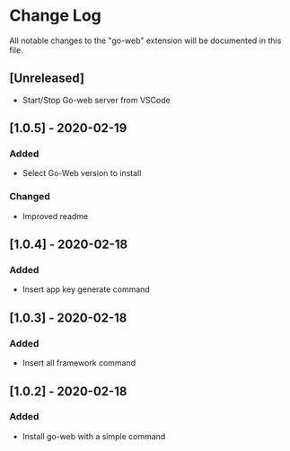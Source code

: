 # Change Log

All notable changes to the "go-web" extension will be documented in this file.

## [Unreleased]
- Start/Stop Go-web server from VSCode

## [1.0.5] - 2020-02-19
### Added
- Select Go-Web version to install

### Changed
- Improved readme

## [1.0.4] - 2020-02-18
### Added
- Insert app key generate command

## [1.0.3] - 2020-02-18
### Added
- Insert all framework command

## [1.0.2] - 2020-02-18
### Added
- Install go-web with a simple command
